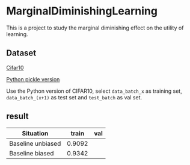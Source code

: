 # MarginalDiminishingLearning

This is a project to study the marginal diminishing effect on the utility of learning.

## Dataset

[Cifar10](http://www.cs.toronto.edu/~kriz/cifar.html)

[Python pickle version](http://www.cs.toronto.edu/~kriz/cifar-10-python.tar.gz)

Use the Python version of CIFAR10, select `data_batch_x` as training set, `data_batch_(x+1)` as test set and `test_batch` as val set. 

## result

| Situation | train | val |
| ---- | ---- | ---- |
| Baseline unbiased | 0.9092 | |
| Baseline biased | 0.9342 | |

